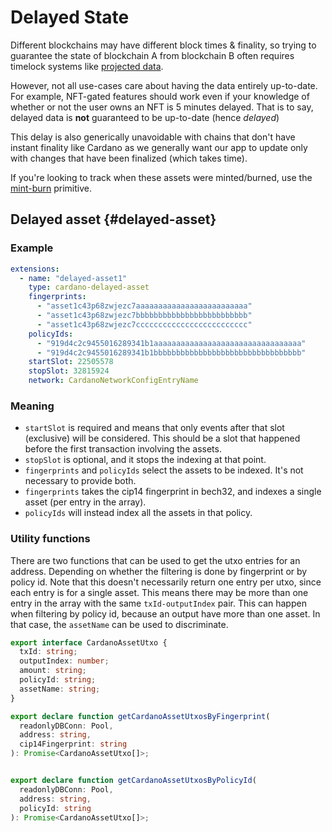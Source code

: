 # Delayed State

Different blockchains may have different block times & finality, so trying to guarantee the state of blockchain A from blockchain B often requires timelock systems like [projected data](../../../700-multichain-support/1-nfts/2-projected-nfts/1-basics.mdx).

However, not all use-cases care about having the data entirely up-to-date. For example, NFT-gated features should work even if your knowledge of whether or not the user owns an NFT is 5 minutes delayed. That is to say, delayed data is **not** guaranteed to be up-to-date (hence *delayed*)

This delay is also generically unavoidable with chains that don't have instant finality like Cardano as we generally want our app to update only with changes that have been finalized (which takes time).

If you're looking to track when these assets were minted/burned, use the [mint-burn](./40-cardano-mint-burn.md) primitive. 

## Delayed asset {#delayed-asset}

### Example

```yaml
extensions:
  - name: "delayed-asset1"
    type: cardano-delayed-asset
    fingerprints:
      - "asset1c43p68zwjezc7aaaaaaaaaaaaaaaaaaaaaaaaa"
      - "asset1c43p68zwjezc7bbbbbbbbbbbbbbbbbbbbbbbbb"
      - "asset1c43p68zwjezc7ccccccccccccccccccccccccc"
    policyIds:
      - "919d4c2c9455016289341b1aaaaaaaaaaaaaaaaaaaaaaaaaaaaaaaaa"
      - "919d4c2c9455016289341b1bbbbbbbbbbbbbbbbbbbbbbbbbbbbbbbbb"
    startSlot: 22505578
    stopSlot: 32815924
    network: CardanoNetworkConfigEntryName
```

### Meaning

- `startSlot` is required and means that only events after that slot (exclusive)
  will be considered. This should be a slot that happened before the first
  transaction involving the assets.
- `stopSlot` is optional, and it stops the indexing at that point.
- `fingerprints` and `policyIds` select the assets to be indexed. It's not
necessary to provide both.
- `fingerprints` takes the cip14 fingerprint in bech32, and indexes a single
asset (per entry in the array).
- `policyIds` will instead index all the assets in that policy.

### Utility functions

There are two functions that can be used to get the utxo entries for an address.
Depending on whether the filtering is done by fingerprint or by policy id. Note
that this doesn't necessarily return one entry per utxo, since each entry is for
a single asset. This means there may be more than one entry in the array with
the same `txId-outputIndex` pair. This can happen when filtering by policy id,
because an output have more than one asset.  In that case, the `assetName` can
be used to discriminate.

```ts
export interface CardanoAssetUtxo {
  txId: string;
  outputIndex: number;
  amount: string;
  policyId: string;
  assetName: string;
}

export declare function getCardanoAssetUtxosByFingerprint(
  readonlyDBConn: Pool,
  address: string,
  cip14Fingerprint: string
): Promise<CardanoAssetUtxo[]>;


export declare function getCardanoAssetUtxosByPolicyId(
  readonlyDBConn: Pool,
  address: string,
  policyId: string
): Promise<CardanoAssetUtxo[]>;
```

